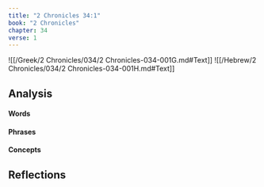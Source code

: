 ```yaml
---
title: "2 Chronicles 34:1"
book: "2 Chronicles"
chapter: 34
verse: 1
---
```

![[/Greek/2 Chronicles/034/2 Chronicles-034-001G.md#Text]]
![[/Hebrew/2 Chronicles/034/2 Chronicles-034-001H.md#Text]]

## Analysis

#### Words

#### Phrases

#### Concepts

## Reflections
